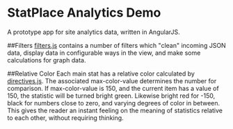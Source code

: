 # StatPlace Analytics Demo
A prototype app for site analytics data, written in AngularJS.

##Filters
[filters.js](html/angular-modules/statsApp/js/filters.js) contains a number of filters which "clean" incoming JSON data, display data in configurable ways in the view, and make some calculations for graph data.

##Relative Color
Each main stat has a relative color calculated by [directives.js](html/angular-modules/statsApp/js/directives.js). The associated max-color-value determines the number for comparison. If max-color-value is 150, and the current item has a value of 150, the statistic will be turned bright green. Likewise bright red for -150, black for numbers close to zero, and varying degrees of color in between. This gives the reader an instant feeling on the meaning of statistics relative to each other, without requiring thinking.



